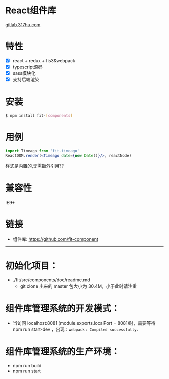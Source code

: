 # React组件库

[gitlab.317hu.com](http://gitlab.317hu.com/) 

# 特性

- [x] react + redux + fis3&webpack
- [x] typescript源码
- [x] sass模块化
- [x] 支持后端渲染

# 安装

````bash
$ npm install fit-[components]
````

# 用例

````jsx
import Timeago from 'fit-timeago'
ReactDOM.render(<Timeago date={new Date()}/>, reactNode)
````

样式是内置的,无需额外引用??

# 兼容性

IE9+

# 链接

- 组件库: https://github.com/fit-component

*** 

# 初始化项目：
- ./fit/src/components/doc/readme.md
  - git clone 出来的 master 包大小为 30.4M，小于此时请注重
  
# 组件库管理系统的开发模式：
- 当访问 localhost:8081 (module.exports.localPort = 8081)时，需要等待 npm run start-dev ，出现：`webpack: Compiled successfully.`

# 组件库管理系统的生产环境：
- npm run build
- npm run start
